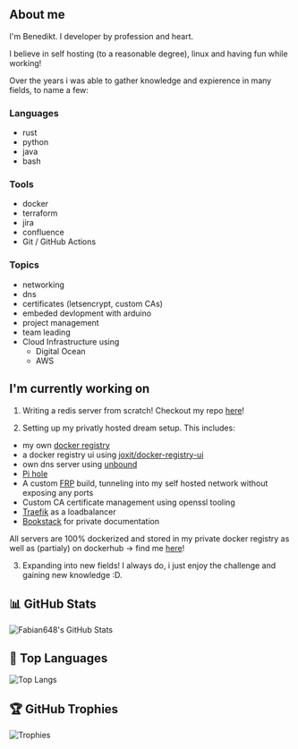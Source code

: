 ## About me

I'm Benedikt. I developer by profession and heart. 

I believe in self hosting (to a reasonable degree), linux and having fun while working!

Over the years i was able to gather knowledge and expierence in many fields, to name a few:
### Languages
- rust
- python
- java
- bash


### Tools
- docker
- terraform
- jira
- confluence
- Git / GitHub Actions

### Topics
- networking
- dns
- certificates (letsencrypt, custom CAs)
- embeded devlopment with arduino
- project management
- team leading
- Cloud Infrastructure using
  - Digital Ocean
  - AWS

## I'm currently working on 
1. Writing a redis server from scratch!
Checkout my repo [here](https://github.com/Bennexy/codecrafters-redis-rust)!

2. Setting up my privatly hosted dream setup. This includes:
- my own [docker registry](https://hub.docker.com/_/registry)
- a docker registry ui using [joxit/docker-registry-ui](https://joxit.dev/docker-registry-ui/)
- own dns server using [unbound](https://nlnetlabs.nl/projects/unbound/about/)
- [Pi hole](https://pi-hole.net/)
- A custom [FRP](https://github.com/fatedier/frp) build, tunneling into my self hosted network without exposing any ports
- Custom CA certificate management using openssl tooling
- [Traefik](https://traefik.io/traefik) as a loadbalancer
- [Bookstack](https://www.bookstackapp.com/) for private documentation

All servers are 100% dockerized and stored in my private docker registry as well as (partialy) on dockerhub -> find me [here](https://hub.docker.com/u/bennexy)!

3. Expanding into new fields!
I always do, i just enjoy the challenge and gaining new knowledge :D. 

<!--
**Bennexy/Bennexy** is a ✨ _special_ ✨ repository because its `README.md` (this file) appears on your GitHub profile.

Here are some ideas to get you started:

- 🔭 I’m currently working on ...
- 🌱 I’m currently learning ...
- 👯 I’m looking to collaborate on ...
- 🤔 I’m looking for help with ...
- 💬 Ask me about ...
- 📫 How to reach me: ...
- 😄 Pronouns: ...
- ⚡ Fun fact: ...
-->

## 📊 GitHub Stats

![Fabian648's GitHub Stats](https://github-readme-stats.vercel.app/api?username=bennexy&show_icons=true&theme=default&locale=en)

## 🧠 Top Languages

![Top Langs](https://github-readme-stats.vercel.app/api/top-langs/?username=bennexy&layout=compact&langs_count=10&theme=default)

## 🏆 GitHub Trophies

![Trophies](https://github-profile-trophy.vercel.app/?username=bennexy&theme=flat&no-frame=true&margin-w=5)
